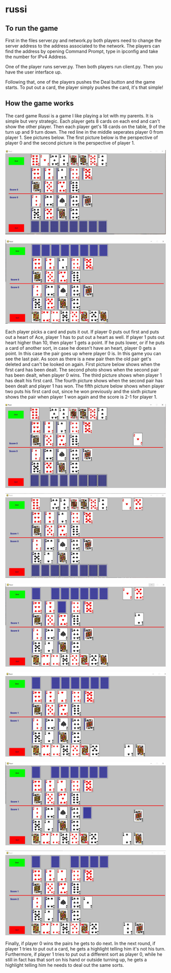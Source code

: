 # russi

## To run the game
First in the files server.py and network.py both players need to change the server address to the address associated to the network. The players can find the address by opening Command Prompt, type in ipconfig and take the number for IPv4 Address.

One of the player runs server.py. Then both players run client.py. Then you have the user interface up.

Following that, one of the players pushes the Deal button and the game starts. To put out a card, the player simply pushes the card, it's that simple!

## How the game works
The card game Russi is a game I like playing a lot with my parents. It is simple but very strategic. Each player gets 8 cards on each end and can't show the other player. Then each player get's 18 cards on the table, 9 of the turn up and 9 turn down. The red line in the middle seperates player 0 from player 1. See pictures below. The first picture below is the perspective of player 0 and the second picture is the perspective of player 1.

![Screenshot](pic1.JPG)

![Screenshot](pic2.JPG)

Each player picks a card and puts it out. If player 0 puts out first and puts out a heart of Ace, player 1 has to put out a heart as well. If player 1 puts out heart higher than 10, then player 1 gets a point. If he puts lower, or if he puts a card of another sort, in case he doesn't have an heart, player 0 gets a point. In this case the pair goes up where player 0 is. In this game you can see the last pair. As soon as there is a new pair then the old pair get's deleted and can't be looked on again. First picture below shows when the first card has been dealt. The second photo shows when the second pair has been dealt, when player 0 wins. The third picture shows when player 1 has dealt his first card. The fourth picture shows when the second pair has been dealt and player 1 has won. The fifth picture below shows when player two puts his first card out, since he won previously and the sixth picture shows the pair when player 1 won again and the score is 2-1 for player 1.

![Screenshot](pic3.JPG)

![Screenshot](pic4.JPG)

![Screenshot](pic5.JPG)

![Screenshot](pic6.JPG)

![Screenshot](pic7.JPG)

![Screenshot](pic8.JPG)

Finally, if player 0 wins the pairs he gets to do next. In the next round, if player 1 tries to put out a card, he gets a highlight telling him it's not his turn. Furthermore, if player 1 tries to put out a different sort as player 0, while he still in fact has that sort on his hand or outside turning up, he gets a highlight telling him he needs to deal out the same sorts.
